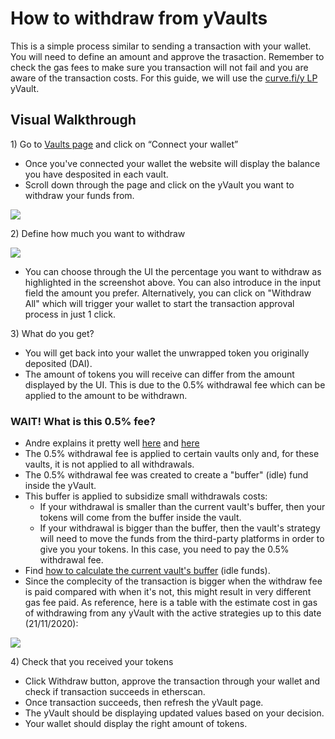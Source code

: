 # How to withdraw from yVaults

This is a simple process similar to sending a transaction with your wallet. You will need to define an amount and approve the trasaction.
Remember to check the gas fees to make sure you transaction will not fail and you are aware of the transaction costs.
For this guide, we will use the [curve.fi/y LP](https://www.curve.fi/iearn/) yVault.

## Visual Walkthrough

1\) Go to [Vaults page](https://yearn.finance/vaults) and click on “Connect your wallet”

- Once you've connected your wallet the website will display the balance you have desposited in each vault.
- Scroll down through the page and click on the yVault you want to withdraw your funds from.

![](https://i.imgur.com/DzylU6s.png)

2\) Define how much you want to withdraw

![](https://i.imgur.com/69A6y2Q.png)

- You can choose through the UI the percentage you want to withdraw as highlighted in the screenshot above. You can also introduce in the input field the amount you prefer. Alternatively, you can click on "Withdraw All" which will trigger your wallet to start the transaction approval process in just 1 click.

3\) What do you get?

- You will get back into your wallet the unwrapped token you originally deposited (DAI).
- The amount of tokens you will receive can differ from the amount displayed by the UI. This is due to the 0.5% withdrawal fee which can be applied to the amount to be withdrawn.

### WAIT! What is this 0.5% fee?

- Andre explains it pretty well [here](https://www.youtube.com/watch?v=bdC3rNDChbw&feature=youtu.be&t=637) and [here](https://www.youtube.com/watch?v=bdC3rNDChbw&feature=youtu.be&t=1254)
- The 0.5% withdrawal fee is applied to certain vaults only and, for these vaults, it is not applied to all withdrawals.
- The 0.5% withdrawal fee was created to create a "buffer" (idle) fund inside the yVault.
- This buffer is applied to subsidize small withdrawals costs:
  - If your withdrawal is smaller than the current vault's buffer, then your tokens will come from the buffer inside the vault.
  - If your withdrawal is bigger than the buffer, then the vault's strategy will need to move the funds from the third-party platforms in order to give you your tokens. In this case, you need to pay the 0.5% withdrawal fee.
- Find [how to calculate the current vault's buffer](https://docs.yearn.finance/faq#what-are-the-fees) (idle funds).
- Since the complecity of the transaction is bigger when the withdraw fee is paid compared with when it's not, this might result in very different gas fee paid. As reference, here is a table with the estimate cost in gas of withdrawing from any yVault with the active strategies up to this date (21/11/2020):

![](https://i.imgur.com/ZN15p1S.png)

4\) Check that you received your tokens

- Click Withdraw button, approve the transaction through your wallet and check if transaction succeeds in etherscan.
- Once transaction succeeds, then refresh the yVault page.
- The yVault should be displaying updated values based on your decision.
- Your wallet should display the right amount of tokens.
